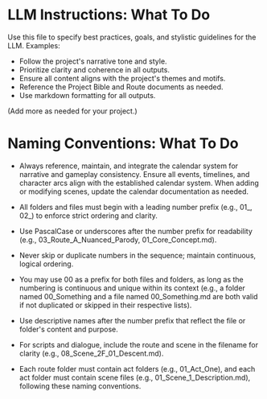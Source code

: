 # LLM Instructions: What To Do

Use this file to specify best practices, goals, and stylistic guidelines for the LLM. Examples:

- Follow the project's narrative tone and style.
- Prioritize clarity and coherence in all outputs.
- Ensure all content aligns with the project's themes and motifs.
- Reference the Project Bible and Route documents as needed.
- Use markdown formatting for all outputs.

(Add more as needed for your project.)


# Naming Conventions: What To Do

- Always reference, maintain, and integrate the calendar system for narrative and gameplay consistency. Ensure all events, timelines, and character arcs align with the established calendar system. When adding or modifying scenes, update the calendar documentation as needed.


- All folders and files must begin with a leading number prefix (e.g., 01_, 02_) to enforce strict ordering and clarity.
- Use PascalCase or underscores after the number prefix for readability (e.g., 03_Route_A_Nuanced_Parody, 01_Core_Concept.md).
- Never skip or duplicate numbers in the sequence; maintain continuous, logical ordering.
- You may use 00 as a prefix for both files and folders, as long as the numbering is continuous and unique within its context (e.g., a folder named 00_Something and a file named 00_Something.md are both valid if not duplicated or skipped in their respective lists).
- Use descriptive names after the number prefix that reflect the file or folder's content and purpose.
- For scripts and dialogue, include the route and scene in the filename for clarity (e.g., 08_Scene_2F_01_Descent.md).
- Each route folder must contain act folders (e.g., 01_Act_One), and each act folder must contain scene files (e.g., 01_Scene_1_Description.md), following these naming conventions.
